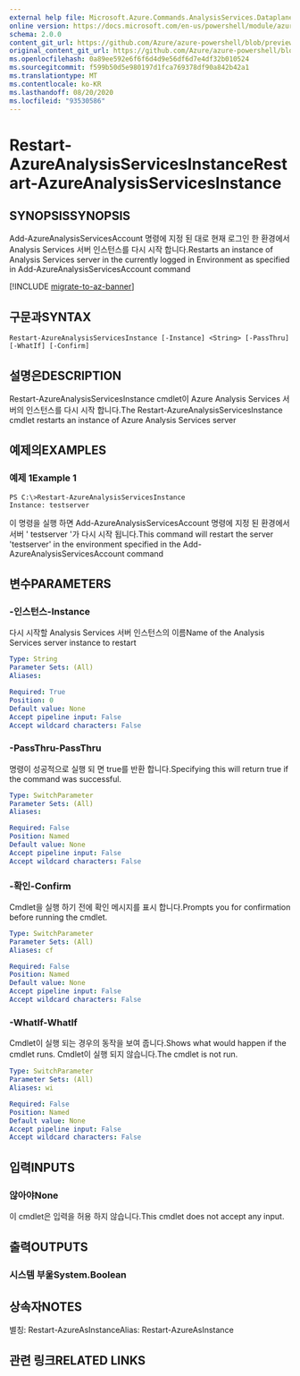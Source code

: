 ```yaml
---
external help file: Microsoft.Azure.Commands.AnalysisServices.Dataplane.dll-Help.xml
online version: https://docs.microsoft.com/en-us/powershell/module/azurerm.analysisservices/restart-azureanalysisservicesinstance
schema: 2.0.0
content_git_url: https://github.com/Azure/azure-powershell/blob/preview/src/ResourceManager/AnalysisServices/Commands.AnalysisServices.Dataplane/help/Restart-AzureAnalysisServicesInstance.md
original_content_git_url: https://github.com/Azure/azure-powershell/blob/preview/src/ResourceManager/AnalysisServices/Commands.AnalysisServices.Dataplane/help/Restart-AzureAnalysisServicesInstance.md
ms.openlocfilehash: 0a89ee592e6f6f6d4d9e56df6d7e4df32b010524
ms.sourcegitcommit: f599b50d5e980197d1fca769378df90a842b42a1
ms.translationtype: MT
ms.contentlocale: ko-KR
ms.lasthandoff: 08/20/2020
ms.locfileid: "93530586"
---
```

# <span data-ttu-id="5a0a4-101">Restart-AzureAnalysisServicesInstance</span><span class="sxs-lookup"><span data-stu-id="5a0a4-101">Restart-AzureAnalysisServicesInstance</span></span>

## <span data-ttu-id="5a0a4-102">SYNOPSIS</span><span class="sxs-lookup"><span data-stu-id="5a0a4-102">SYNOPSIS</span></span>
<span data-ttu-id="5a0a4-103">Add-AzureAnalysisServicesAccount 명령에 지정 된 대로 현재 로그인 한 환경에서 Analysis Services 서버 인스턴스를 다시 시작 합니다.</span><span class="sxs-lookup"><span data-stu-id="5a0a4-103">Restarts an instance of Analysis Services server in the currently logged in Environment as specified in Add-AzureAnalysisServicesAccount command</span></span>

[!INCLUDE [migrate-to-az-banner](../../includes/migrate-to-az-banner.md)]

## <span data-ttu-id="5a0a4-104">구문과</span><span class="sxs-lookup"><span data-stu-id="5a0a4-104">SYNTAX</span></span>

```
Restart-AzureAnalysisServicesInstance [-Instance] <String> [-PassThru] [-WhatIf] [-Confirm]
```

## <span data-ttu-id="5a0a4-105">설명은</span><span class="sxs-lookup"><span data-stu-id="5a0a4-105">DESCRIPTION</span></span>
<span data-ttu-id="5a0a4-106">Restart-AzureAnalysisServicesInstance cmdlet이 Azure Analysis Services 서버의 인스턴스를 다시 시작 합니다.</span><span class="sxs-lookup"><span data-stu-id="5a0a4-106">The Restart-AzureAnalysisServicesInstance cmdlet restarts an instance of Azure Analysis Services server</span></span>

## <span data-ttu-id="5a0a4-107">예제의</span><span class="sxs-lookup"><span data-stu-id="5a0a4-107">EXAMPLES</span></span>

### <span data-ttu-id="5a0a4-108">예제 1</span><span class="sxs-lookup"><span data-stu-id="5a0a4-108">Example 1</span></span>
```
PS C:\>Restart-AzureAnalysisServicesInstance
Instance: testserver
```

<span data-ttu-id="5a0a4-109">이 명령을 실행 하면 Add-AzureAnalysisServicesAccount 명령에 지정 된 환경에서 서버 ' testserver '가 다시 시작 됩니다.</span><span class="sxs-lookup"><span data-stu-id="5a0a4-109">This command will restart the server 'testserver' in the environment specified in the Add-AzureAnalysisServicesAccount command</span></span>

## <span data-ttu-id="5a0a4-110">변수</span><span class="sxs-lookup"><span data-stu-id="5a0a4-110">PARAMETERS</span></span>

### <span data-ttu-id="5a0a4-111">-인스턴스</span><span class="sxs-lookup"><span data-stu-id="5a0a4-111">-Instance</span></span>
<span data-ttu-id="5a0a4-112">다시 시작할 Analysis Services 서버 인스턴스의 이름</span><span class="sxs-lookup"><span data-stu-id="5a0a4-112">Name of the Analysis Services server instance to restart</span></span>

```yaml
Type: String
Parameter Sets: (All)
Aliases: 

Required: True
Position: 0
Default value: None
Accept pipeline input: False
Accept wildcard characters: False
```

### <span data-ttu-id="5a0a4-113">-PassThru</span><span class="sxs-lookup"><span data-stu-id="5a0a4-113">-PassThru</span></span>
<span data-ttu-id="5a0a4-114">명령이 성공적으로 실행 되 면 true를 반환 합니다.</span><span class="sxs-lookup"><span data-stu-id="5a0a4-114">Specifying this will return true if the command was successful.</span></span>

```yaml
Type: SwitchParameter
Parameter Sets: (All)
Aliases: 

Required: False
Position: Named
Default value: None
Accept pipeline input: False
Accept wildcard characters: False
```

### <span data-ttu-id="5a0a4-115">-확인</span><span class="sxs-lookup"><span data-stu-id="5a0a4-115">-Confirm</span></span>
<span data-ttu-id="5a0a4-116">Cmdlet을 실행 하기 전에 확인 메시지를 표시 합니다.</span><span class="sxs-lookup"><span data-stu-id="5a0a4-116">Prompts you for confirmation before running the cmdlet.</span></span>

```yaml
Type: SwitchParameter
Parameter Sets: (All)
Aliases: cf

Required: False
Position: Named
Default value: None
Accept pipeline input: False
Accept wildcard characters: False
```

### <span data-ttu-id="5a0a4-117">-WhatIf</span><span class="sxs-lookup"><span data-stu-id="5a0a4-117">-WhatIf</span></span>
<span data-ttu-id="5a0a4-118">Cmdlet이 실행 되는 경우의 동작을 보여 줍니다.</span><span class="sxs-lookup"><span data-stu-id="5a0a4-118">Shows what would happen if the cmdlet runs.</span></span>
<span data-ttu-id="5a0a4-119">Cmdlet이 실행 되지 않습니다.</span><span class="sxs-lookup"><span data-stu-id="5a0a4-119">The cmdlet is not run.</span></span>

```yaml
Type: SwitchParameter
Parameter Sets: (All)
Aliases: wi

Required: False
Position: Named
Default value: None
Accept pipeline input: False
Accept wildcard characters: False
```

## <span data-ttu-id="5a0a4-120">입력</span><span class="sxs-lookup"><span data-stu-id="5a0a4-120">INPUTS</span></span>

### <span data-ttu-id="5a0a4-121">않아야</span><span class="sxs-lookup"><span data-stu-id="5a0a4-121">None</span></span>
<span data-ttu-id="5a0a4-122">이 cmdlet은 입력을 허용 하지 않습니다.</span><span class="sxs-lookup"><span data-stu-id="5a0a4-122">This cmdlet does not accept any input.</span></span>

## <span data-ttu-id="5a0a4-123">출력</span><span class="sxs-lookup"><span data-stu-id="5a0a4-123">OUTPUTS</span></span>

### <span data-ttu-id="5a0a4-124">시스템 부울</span><span class="sxs-lookup"><span data-stu-id="5a0a4-124">System.Boolean</span></span>

## <span data-ttu-id="5a0a4-125">상속자</span><span class="sxs-lookup"><span data-stu-id="5a0a4-125">NOTES</span></span>
<span data-ttu-id="5a0a4-126">별칭: Restart-AzureAsInstance</span><span class="sxs-lookup"><span data-stu-id="5a0a4-126">Alias: Restart-AzureAsInstance</span></span>

## <span data-ttu-id="5a0a4-127">관련 링크</span><span class="sxs-lookup"><span data-stu-id="5a0a4-127">RELATED LINKS</span></span>

